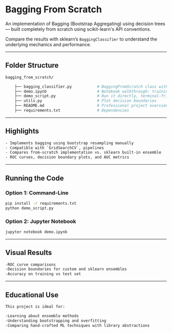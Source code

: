 # Bagging From Scratch

An implementation of Bagging (Bootstrap Aggregating) using decision trees — built completely from scratch using scikit-learn's API conventions. 

Compare the results with sklearn’s `BaggingClassifier` to understand the underlying mechanics and performance.

---

## Folder Structure

```bash
bagging_from_scratch/

    ├── bagging_classifier.py           # BaggingFromScratch class with docstrings and clean code
    ├── demo.ipynb                      # Notebook walkthrough: training, comparison, plots
    ├── demo_script.py                  # Run it directly, terminal-friendly
    ├── utils.py                        # Plot decision boundaries
    ├── README.md                       # Professional project overview (enhanced again)
    ├── requirements.txt                # Dependencies

```

---

## Highlights

```bash
- Implements bagging using bootstrap resampling manually
- Compatible with `GridSearchCV`, pipelines
- Compares from-scratch implementation vs. sklearn built-in ensemble
- ROC curves, decision boundary plots, and AUC metrics
```
---

## Running the Code

### Option 1: Command-Line

```bash
pip install -r requirements.txt
python demo_script.py
```

### Option 2: Jupyter Notebook

```bash
jupyter notebook demo.ipynb
```

---

## Visual Results

```bash
-ROC curve comparisons
-Decision boundaries for custom and sklearn ensembles
-Accuracy on training vs test set
```

---

## Educational Use

```bash
This project is ideal for:

-Learning about ensemble methods
-Understanding bootstrapping and overfitting
-Comparing hand-crafted ML techniques with library abstractions
```



